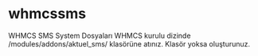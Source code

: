 # whmcssms
WHMCS SMS System
Dosyaları WHMCS kurulu dizinde /modules/addons/aktuel_sms/ klasörüne atınız. Klasör yoksa oluşturunuz.
